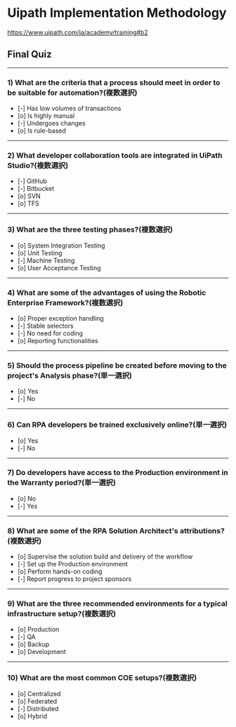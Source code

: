 # Uipath Implementation Methodology
https://www.uipath.com/ja/academy/training#b2

## Final Quiz

---

### 1) What are the criteria that a process should meet in order to be suitable for automation?(複数選択)
- [-] Has low volumes of transactions
- [o] Is highly manual
- [-] Undergoes changes
- [o] Is rule-based

---

### 2) What developer collaboration tools are integrated in UiPath Studio?(複数選択)
- [-] GitHub
- [-] Bitbucket
- [o] SVN
- [o] TFS

---

### 3) What are the three testing phases?(複数選択)
- [o] System Integration Testing
- [o] Unit Testing
- [-] Machine Testing
- [o] User Acceptance Testing

---

### 4) What are some of the advantages of using the Robotic Enterprise Framework?(複数選択)
- [o] Proper exception handling
- [-] Stable selectors
- [-] No need for coding
- [o] Reporting functionalities

---

### 5) Should the process pipeline be created before moving to the project's Analysis phase?(単一選択)
- [o] Yes
- [-] No

---

### 6) Can RPA developers be trained exclusively online?(単一選択)
- [o] Yes
- [-] No

---

### 7) Do developers have access to the Production environment in the Warranty period?(単一選択)
- [o] No
- [-] Yes

---

### 8) What are some of the RPA Solution Architect's attributions?(複数選択)
- [o] Supervise the solution build and delivery of the workflow
- [-] Set up the Production environment
- [o] Perform hands-on coding
- [-] Report progress to project sponsors

---

### 9) What are the three recommended environments for a typical infrastructure setup?(複数選択)
- [o] Production
- [-] QA
- [o] Backup
- [o] Development

---

### 10) What are the most common COE setups?(複数選択)
- [o] Centralized
- [o] Federated
- [-] Distributed
- [o] Hybrid
